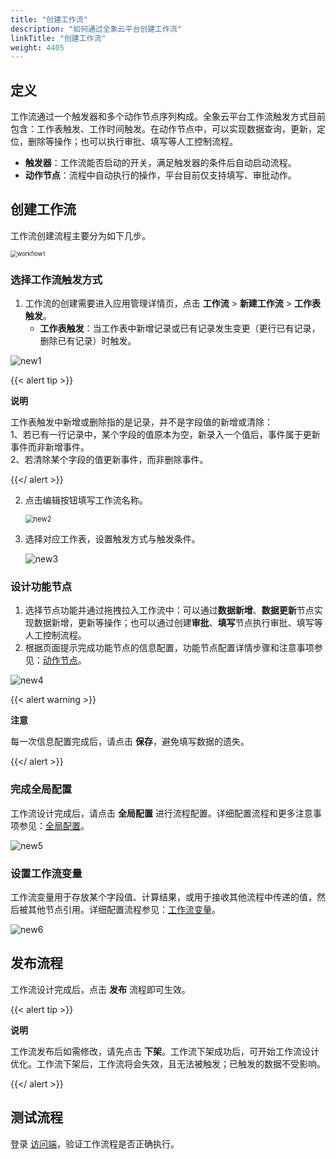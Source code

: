 ```yaml
---
title: "创建工作流"
description: "如何通过全象云平台创建工作流"
linkTitle: "创建工作流"
weight: 4405
---
```


## 定义

工作流通过一个触发器和多个动作节点序列构成。全象云平台工作流触发方式目前包含：工作表触发、工作时间触发。在动作节点中，可以实现数据查询，更新，定位，删除等操作；也可以执行审批、填写等人工控制流程。

- **触发器**：工作流能否启动的开关，满足触发器的条件后自动启动流程。
- **动作节点**：流程中自动执行的操作，平台目前仅支持填写、审批动作。



## 创建工作流

工作流创建流程主要分为如下几步。

<img src="https://raw.githubusercontent.com/quanxiang-cloud/website/main/static/images/zh/docs/manual/workflow/workflow1.png" alt="workflow1" style="zoom:67%;" />

### 选择工作流触发方式

1. 工作流的创建需要进入应用管理详情页，点击 **工作流** > **新建工作流** > **工作表触发**。
   - **工作表触发**：当工作表中新增记录或已有记录发生变更（更行已有记录，删除已有记录）时触发。

![new1](https://raw.githubusercontent.com/quanxiang-cloud/website/main/static/images/zh/docs/manual/workflow/new1.png)

{{< alert tip >}}

**说明**

工作表触发中新增或删除指的是记录，并不是字段值的新增或清除：<br>1、若已有一行记录中，某个字段的值原本为空，新录入一个值后，事件属于更新事件而非新增事件。<br>2、若清除某个字段的值更新事件，而非删除事件。

{{</ alert >}}

2. 点击编辑按钮填写工作流名称。

   <img src="https://raw.githubusercontent.com/quanxiang-cloud/website/main/static/images/zh/docs/manual/workflow/new2.png" alt="new2" style="zoom:80%;" />

3. 选择对应工作表，设置触发方式与触发条件。

   ![new3](https://raw.githubusercontent.com/quanxiang-cloud/website/main/static/images/zh/docs/manual/workflow/new3.png)

### 设计功能节点

1. 选择节点功能并通过拖拽拉入工作流中：可以通过**数据新增**、**数据更新**节点实现数据新增，更新等操作；也可以通过创建**审批**、**填写**节点执行审批、填写等人工控制流程。
2. 根据页面提示完成功能节点的信息配置，功能节点配置详情步骤和注意事项参见：[动作节点](https://github.com/quanxiang-cloud/website/blob/main/content/zh/docs/manual/workflow/node/approval.md)。

![new4](https://raw.githubusercontent.com/quanxiang-cloud/website/main/static/images/zh/docs/manual/workflow/new4.png)

{{< alert warning >}}

**注意**

每一次信息配置完成后，请点击 **保存**，避免填写数据的遗失。

 {{</ alert >}}

### 完成全局配置

工作流设计完成后，请点击 **全局配置** 进行流程配置。详细配置流程和更多注意事项参见：[全局配置](https://github.com/quanxiang-cloud/website/blob/main/content/zh/docs/manual/workflow/config.md)。

 ![new5](https://raw.githubusercontent.com/quanxiang-cloud/website/main/static/images/zh/docs/manual/workflow/new5.png)

### 设置工作流变量

工作流变量用于存放某个字段值、计算结果，或用于接收其他流程中传递的值，然后被其他节点引用。详细配置流程参见：[工作流变量](https://github.com/quanxiang-cloud/website/blob/main/content/zh/docs/manual/workflow/variables.md)。

![new6](https://raw.githubusercontent.com/quanxiang-cloud/website/main/static/images/zh/docs/manual/workflow/new6.png)



## 发布流程

工作流设计完成后，点击 **发布** 流程即可生效。

{{< alert tip >}}

**说明**

工作流发布后如需修改，请先点击 **下架**。工作流下架成功后，可开始工作流设计优化。工作流下架后，工作流将会失效，且无法被触发；已触发的数据不受影响。

{{</ alert >}}

## 测试流程

登录 [访问端](https://home.quanxiang.dev)，验证工作流程是否正确执行。

